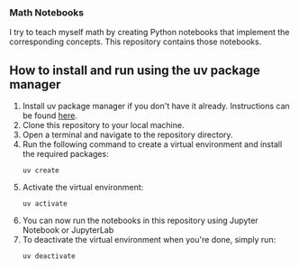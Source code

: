 ### Math Notebooks
I try to teach myself math by creating Python notebooks that implement the corresponding concepts. This repository contains those notebooks. 

## How to install and run using the uv package manager
1. Install uv package manager if you don't have it already. Instructions can be found [here](https://uv.dev).
2. Clone this repository to your local machine.
3. Open a terminal and navigate to the repository directory.
4. Run the following command to create a virtual environment and install the required packages:
    ```
    uv create
    ```
5. Activate the virtual environment:
    ```
    uv activate
    ```
6. You can now run the notebooks in this repository using Jupyter Notebook or JupyterLab
7. To deactivate the virtual environment when you're done, simply run:
    ```
    uv deactivate
    ``` 

